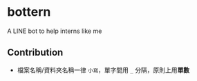 # bottern
A LINE bot to help interns like me


## Contribution

- 檔案名稱/資料夾名稱一律 `小寫`，單字間用 `_` 分隔，原則上用**單數**